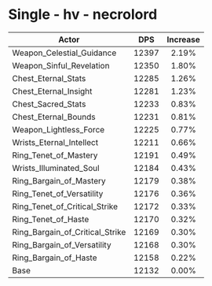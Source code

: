 # Single - hv - necrolord
| Actor | DPS | Increase |
|---|:---:|:---:|
|Weapon_Celestial_Guidance|12397|2.19%|
|Weapon_Sinful_Revelation|12350|1.80%|
|Chest_Eternal_Stats|12285|1.26%|
|Chest_Eternal_Insight|12281|1.23%|
|Chest_Sacred_Stats|12233|0.83%|
|Chest_Eternal_Bounds|12231|0.81%|
|Weapon_Lightless_Force|12225|0.77%|
|Wrists_Eternal_Intellect|12211|0.66%|
|Ring_Tenet_of_Mastery|12191|0.49%|
|Wrists_Illuminated_Soul|12184|0.43%|
|Ring_Bargain_of_Mastery|12179|0.38%|
|Ring_Tenet_of_Versatility|12176|0.36%|
|Ring_Tenet_of_Critical_Strike|12172|0.33%|
|Ring_Tenet_of_Haste|12170|0.32%|
|Ring_Bargain_of_Critical_Strike|12169|0.30%|
|Ring_Bargain_of_Versatility|12168|0.30%|
|Ring_Bargain_of_Haste|12158|0.22%|
|Base|12132|0.00%|
